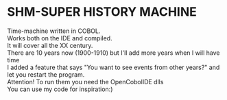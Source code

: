 # SHM-SUPER HISTORY MACHINE
Time-machine written in COBOL.<br>
Works both on the IDE and compiled.<br>
It will cover all the XX century.<br>
There are 10 years now (1900-1910) but I'll add more years when I will have time<br>
I added a feature that says "You want to see events from other years?" and let you restart the program.<br>
Attention! To run them you need the OpenCobolIDE dlls<br>
You can use my code for inspiration:)
